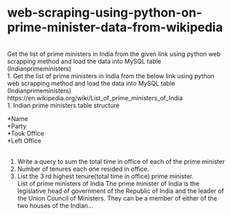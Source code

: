 # web-scraping-using-python-on-prime-minister-data-from-wikipedia
<br />
Get the list of prime ministers in India from the given  link using python web scrapping method and load the data into MySQL table (Indianprimeministers)<br />
1. Get the list of prime ministers in India from the below link using python web scrapping
method and load the data into MySQL table (Indianprimeministers)
https://en.wikipedia.org/wiki/List_of_prime_ministers_of_India
<br />
1. Indian prime ministers table structure

*Name<br />
*Party<br />
*Took Office<br />
*Left Office<br />
<br />
1. Write a query to sum the total time in office of each of the prime minister<br />
2. Number of tenures each one resided in office.<br />
3. List the 3 rd highest tenure(total time in office) prime minister.<br />
List of prime ministers of India
The prime minister of India is the legislative head of government of the Republic of India and the
leader of the Union Council of Ministers. They can be a member of either of the two houses of
the Indian...
